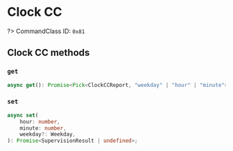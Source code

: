 # Clock CC

?> CommandClass ID: `0x81`

## Clock CC methods

### `get`

```ts
async get(): Promise<Pick<ClockCCReport, "weekday" | "hour" | "minute"> | undefined>;
```

### `set`

```ts
async set(
	hour: number,
	minute: number,
	weekday?: Weekday,
): Promise<SupervisionResult | undefined>;
```
